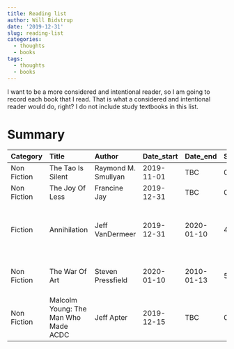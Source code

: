 ```yaml
---
title: Reading list
author: Will Bidstrup
date: '2019-12-31'
slug: reading-list
categories:
  - thoughts
  - books
tags:
  - thoughts
  - books
---
```


I want to be a more considered and intentional reader, so I am going to record each book that I read. That is what a considered and intentional reader would do, right?  I do not include study textbooks in this list.  







# Summary
















|Category    |Title                                |Author              |Date_start |Date_end   |Skulls |Notes                                           |
|:-----------|:------------------------------------|:-------------------|:----------|:----------|:------|:-----------------------------------------------|
|Non Fiction |The Tao Is Silent                    |Raymond M. Smullyan |2019-11-01 |TBC        |0      |                                                |
|Non Fiction |The Joy Of Less                      |Francine Jay        |2019-12-31 |TBC        |0      |                                                |
|Fiction     |Annihilation                         |Jeff VanDermeer     |2019-12-31 |2020-01-10 |4      |Nice and short, tight, scary, thought-provoking |
|Non Fiction |The War Of Art                       |Steven Pressfield   |2020-01-10 |2010-01-13 |5      |One of the best books I have read               |
|Non Fiction |Malcolm Young: The Man Who Made ACDC |Jeff Apter          |2019-12-15 |TBC        |0      |                                                |



